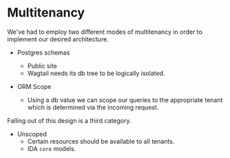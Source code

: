 # Multitenancy

We've had to employ two different modes of multitenancy in order to implement
our desired architecture.

- Postgres schemas
  - Public site
  - Wagtail needs its db tree to be logically isolated.

- ORM Scope
  - Using a db value we can scope our queries to the appropriate tenant which
    is determined via the incoming request.

Falling out of this design is a third category.

- Unscoped
  - Certain resources should be available to all tenants.
  - IDA `core` models.
